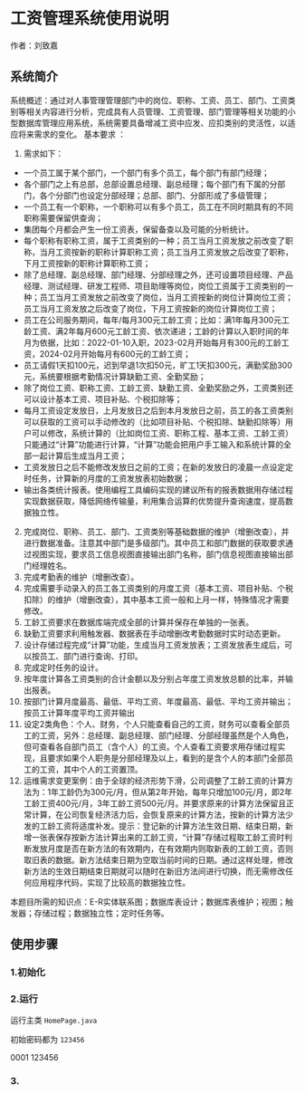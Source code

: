 # 工资管理系统使用说明

作者：刘致嘉

## 系统简介

系统概述：通过对人事管理管理部门中的岗位、职称、工资、员工、部门、工资类别等相关内容进行分析，完成具有人员管理、工资管理、部门管理等相关功能的小型数据库管理应用系统，系统需要具备增减工资中应发、应扣类别的灵活性，以适应将来需求的变化。
基本要求 ：
1.	需求如下：
- 一个员工属于某个部门，一个部门有多个员工，每个部门有部门经理；
- 各个部门之上有总部，总部设置总经理、副总经理；每个部门有下属的分部门，各个分部门也设定分部经理；总部、部门、分部形成了多级管理；
- 一个员工有一个职称，一个职称可以有多个员工，员工在不同时期具有的不同职称需要保留供查询；
- 集团每个月都会产生一份工资表，保留备查以及可能的分析统计。
- 每个职称有职称工资，属于工资类别的一种；员工当月工资发放之前改变了职称，当月工资按新的职称计算职称工资；员工当月工资发放之后改变了职称，下月工资按新的职称计算职称工资；
- 除了总经理、副总经理、部门经理、分部经理之外，还可设置项目经理、产品经理、测试经理、研发工程师、项目助理等岗位，岗位工资属于工资类别的一种；员工当月工资发放之前改变了岗位，当月工资按新的岗位计算岗位工资；员工当月工资发放之后改变了岗位，下月工资按新的岗位计算岗位工资；
- 员工在公司服务期间，每年/每月300元工龄工资；比如：满1年每月300元工龄工资、满2年每月600元工龄工资、依次递进；工龄的计算以入职时间的年月为依据，比如：2022-01-10入职，2023-02月开始每月有300元的工龄工资，2024-02月开始每月有600元的工龄工资；
- 员工请假1天扣100元，迟到早退1次扣50元，旷工1天扣300元，满勤奖励300元，系统要根据考勤情况计算缺勤工资、全勤奖励；
- 除了岗位工资、职称工资、工龄工资、缺勤工资、全勤奖励之外，工资类别还可以设计基本工资、项目补贴、个税扣除等；
- 每月工资设定发放日，上月发放日之后到本月发放日之前，员工的各工资类别可以获取的工资可以手动修改的（比如项目补贴、个税扣除、缺勤扣除等）用户可以修改，系统计算的（比如岗位工资、职称工程、基本工资、工龄工资）只能通过“计算”功能进行计算，“计算”功能会把用户手工输入和系统计算的全部一起计算后生成当月工资；
- 工资发放日之后不能修改发放日之前的工资；在新的发放日的凌晨一点设定定时任务，计算新的月度的工资发放表初始数据；
- 输出各类统计报表。使用编程工具编码实现的建议所有的报表数据用存储过程实现数据获取，降低网络传输量，利用集合运算的优势提升查询速度，提高数据独立性。
2.	完成岗位、职称、员工、部门、工资类别等基础数据的维护（增删改查），并进行数据准备。注意其中部门是多级部门。其中员工和部门数据的获取要求通过视图实现，要求员工信息视图直接输出部门名称，部门信息视图直接输出部门经理姓名。
3.	完成考勤表的维护（增删改查）。
4.	完成需要手动录入的员工各工资类别的月度工资（基本工资、项目补贴、个税扣除）的维护（增删改查），其中基本工资一般和上月一样，特殊情况才需要修改。
5.	工龄工资要求在数据库端完成全部的计算并保存在单独的一张表。
6.	缺勤工资要求利用触发器、数据表在手动增删改考勤数据时实时动态更新。
7.	设计存储过程完成“计算”功能，生成当月工资发放表；工资发放表生成后，可以按员工、部门进行查询、打印。
8.	完成定时任务的设计。
9.	按年度计算各工资类别的合计金额以及分别占年度工资发放总额的比率，并输出报表。
10.	按部门计算月度最高、最低、平均工资、年度最高、最低、平均工资并输出；按员工计算年度平均工资并输出
11.	设定2类角色：个人、财务，个人只能查看自己的工资，财务可以查看全部员工的工资，另外：总经理、副总经理、部门经理、分部经理虽然是个人角色，但可查看各自部门员工（含个人）的工资。个人查看工资要求用存储过程实现，且要求如果个人职务是分部经理及以上，看到的是含个人的本部门全部员工的工资，其中个人的工资置顶。
12.	运维需求变更案例：由于全球的经济形势下滑，公司调整了工龄工资的计算方法为：1年工龄仍为300元/月，但从第2年开始，每年只增加100元/月，即2年工龄工资400元/月，3年工龄工资500元/月。并要求原来的计算方法保留且正常计算，在公司恢复经济活力后，会恢复原来的计算方法，按新的计算方法少发的工龄工资将适度补发。提示：登记新的计算方法生效日期、结束日期，新增一张表保存按新方法计算出来的工龄工资，“计算”存储过程取工龄工资时判断发放月度是否在新方法的有效期内，在有效期内则取新表的工龄工资，否则取旧表的数据。新方法结束日期为空取当前时间的日期。通过这样处理，修改新方法的生效日期结束日期就可以随时在新旧方法间进行切换，而无需修改任何应用程序代码，实现了比较高的数据独立性。

本题目所需的知识点：E-R实体联系图；数据库表设计；数据库表维护；视图；触发器；存储过程；数据独立性；定时任务等。

## 使用步骤

### 1.初始化

### 2.运行

运行主类 `HomePage.java`

初始密码都为 `123456`

0001 123456

### 3.